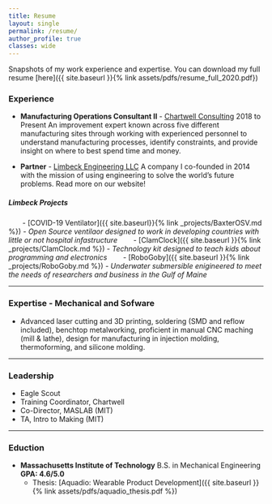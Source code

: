 ```yaml
---
title: Resume
layout: single
permalink: /resume/
author_profile: true
classes: wide
---
```


Snapshots of my work experience and expertise. You can download my full resume [here]({{ site.baseurl }}{% link assets/pdfs/resume_full_2020.pdf})

### Experience
 - **Manufacturing Operations Consultant II** - [Chartwell Consulting](www.chartwell-consulting.com) 2018 to Present
An improvement expert known across five different manufacturing sites through working with experienced personnel to understand manufacturing processes, identify constraints, and provide insight on where to best spend time and money. 

- **Partner** - [Limbeck Engineering LLC](www.limbeckengineering.com)
A company I co-founded in 2014 with the mission of using engineering to solve the world’s future problems. Read more on our website!

##### Limbeck Projects
&nbsp;&nbsp;&nbsp;&nbsp;&nbsp;&nbsp; - [COVID-19 Ventilator]({{ site.baseurl}}{% link _projects/BaxterOSV.md %}) - *Open Source ventilaor designed to work in developing countries with little or not hospital infastructure*
&nbsp;&nbsp;&nbsp;&nbsp;&nbsp;&nbsp; - [ClamClock]({{ site.baseurl }}{% link _projects/ClamClock.md %}) - *Technology kit designed to teach kids about programming and electronics*
&nbsp;&nbsp;&nbsp;&nbsp;&nbsp;&nbsp; - [RoboGoby]({{ site.baseurl }}{% link _projects/RoboGoby.md %}) - *Underwater submersible enigineered to meet the needs of researchers and business in the Gulf of Maine*

---

### Expertise - Mechanical and Sofware
* Advanced laser cutting and 3D printing, soldering (SMD and reflow included), benchtop metalworking, proficient in manual CNC maching (mill & lathe), design for manufacturing in injection molding, thermoforming, and silicone molding.

---

### Leadership
* Eagle Scout
* Training Coordinator, Chartwell
* Co-Director, MASLAB (MIT)
* TA, Intro to Making (MIT)

---

### Eduction
- **Massachusetts Institute of Technology** B.S. in Mechanical Engineering **GPA: 4.6/5.0**
	- Thesis: [Aquadio: Wearable Product Development]({{ site.baseurl }}{% link assets/pdfs/aquadio_thesis.pdf %})
